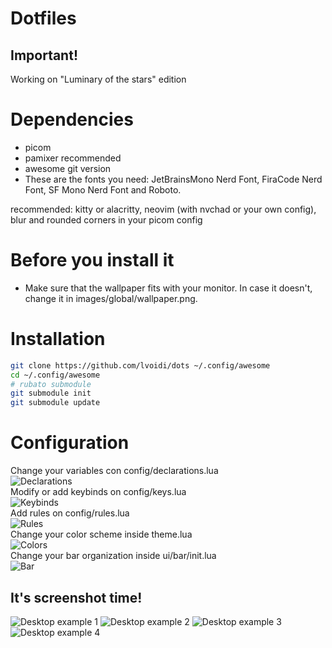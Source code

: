 # Dotfiles

## Important!
Working on "Luminary of the stars" edition

# Dependencies
- picom
- pamixer recommended
- awesome git version
- These are the fonts you need: JetBrainsMono Nerd Font, FiraCode Nerd Font, SF Mono Nerd Font and Roboto.

recommended: kitty or alacritty, neovim (with nvchad or your own config), blur and rounded corners in your picom config

# Before you install it 
- Make sure that the wallpaper fits with your monitor. In case it doesn't, change it in images/global/wallpaper.png. 

# Installation
```bash
git clone https://github.com/lvoidi/dots ~/.config/awesome
cd ~/.config/awesome
# rubato submodule
git submodule init
git submodule update
```

# Configuration
Change your variables con config/declarations.lua  
![Declarations](https://i.imgur.com/79dGBLL.png)  
Modify or add keybinds on config/keys.lua  
![Keybinds](https://i.imgur.com/4Sztm2h.png)  
Add rules on config/rules.lua  
![Rules](https://i.imgur.com/UzeEguH.png)  
Change your color scheme inside theme.lua  
![Colors](https://i.imgur.com/2X7VCuN.png)  
Change your bar organization inside ui/bar/init.lua  
![Bar](https://i.imgur.com/AI6aH4T.png)  


## It's screenshot time! 
![Desktop example 1](https://i.imgur.com/NdGAs1r.png)
![Desktop example 2](https://i.imgur.com/Sw6qvGK.png)
![Desktop example 3](https://imgur.com/DoVRpC7.png)
![Desktop example 4](https://imgur.com/YhovkuF.png)

